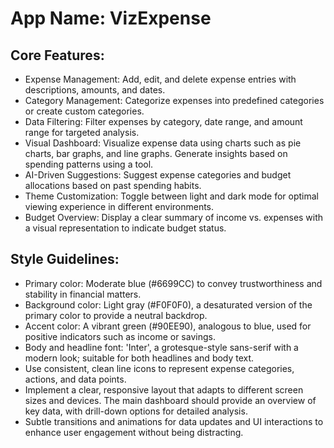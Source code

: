 # **App Name**: VizExpense

## Core Features:

- Expense Management: Add, edit, and delete expense entries with descriptions, amounts, and dates.
- Category Management: Categorize expenses into predefined categories or create custom categories.
- Data Filtering: Filter expenses by category, date range, and amount range for targeted analysis.
- Visual Dashboard: Visualize expense data using charts such as pie charts, bar graphs, and line graphs. Generate insights based on spending patterns using a tool.
- AI-Driven Suggestions: Suggest expense categories and budget allocations based on past spending habits.
- Theme Customization: Toggle between light and dark mode for optimal viewing experience in different environments.
- Budget Overview: Display a clear summary of income vs. expenses with a visual representation to indicate budget status.

## Style Guidelines:

- Primary color: Moderate blue (#6699CC) to convey trustworthiness and stability in financial matters.
- Background color: Light gray (#F0F0F0), a desaturated version of the primary color to provide a neutral backdrop.
- Accent color: A vibrant green (#90EE90), analogous to blue, used for positive indicators such as income or savings.
- Body and headline font: 'Inter', a grotesque-style sans-serif with a modern look; suitable for both headlines and body text.
- Use consistent, clean line icons to represent expense categories, actions, and data points.
- Implement a clear, responsive layout that adapts to different screen sizes and devices. The main dashboard should provide an overview of key data, with drill-down options for detailed analysis.
- Subtle transitions and animations for data updates and UI interactions to enhance user engagement without being distracting.